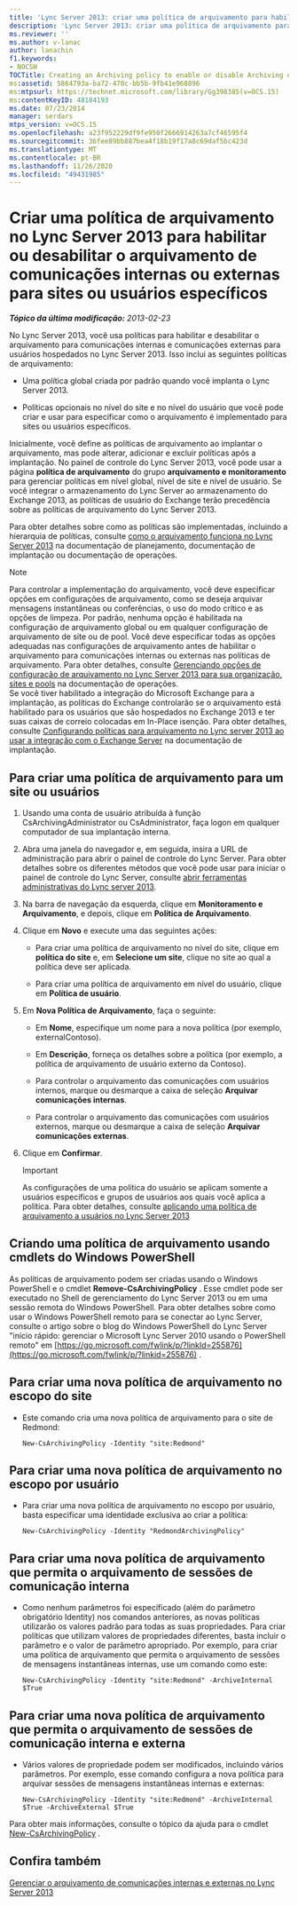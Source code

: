 ```yaml
---
title: 'Lync Server 2013: criar uma política de arquivamento para habilitar ou desabilitar o arquivamento de comunicações internas ou externas para sites ou usuários específicos'
description: 'Lync Server 2013: criar uma política de arquivamento para habilitar ou desabilitar o arquivamento de comunicações internas ou externas para sites ou usuários específicos.'
ms.reviewer: ''
ms.author: v-lanac
author: lanachin
f1.keywords:
- NOCSH
TOCTitle: Creating an Archiving policy to enable or disable Archiving of internal or external communications for specific sites or users
ms:assetid: 5864793a-ba72-470c-bb5b-9fb41e968896
ms:mtpsurl: https://technet.microsoft.com/library/Gg398385(v=OCS.15)
ms:contentKeyID: 48184193
ms.date: 07/23/2014
manager: serdars
mtps_version: v=OCS.15
ms.openlocfilehash: a23f952229df9fe950f2666914263a7cf46595f4
ms.sourcegitcommit: 36fee89bb887bea4f18b19f17a8c69daf5bc423d
ms.translationtype: MT
ms.contentlocale: pt-BR
ms.lasthandoff: 11/26/2020
ms.locfileid: "49431985"
---
```

# <a name="creating-an-archiving-policy-in-lync-server-2013-to-enable-or-disable-archiving-of-internal-or-external-communications-for-specific-sites-or-users"></a>Criar uma política de arquivamento no Lync Server 2013 para habilitar ou desabilitar o arquivamento de comunicações internas ou externas para sites ou usuários específicos

<div data-xmlns="http://www.w3.org/1999/xhtml">

<div class="topic" data-xmlns="http://www.w3.org/1999/xhtml" data-msxsl="urn:schemas-microsoft-com:xslt" data-cs="https://msdn.microsoft.com/">

<div data-asp="https://msdn2.microsoft.com/asp">



</div>

<div id="mainSection">

<div id="mainBody">

<span> </span>

_**Tópico da última modificação:** 2013-02-23_

No Lync Server 2013, você usa políticas para habilitar e desabilitar o arquivamento para comunicações internas e comunicações externas para usuários hospedados no Lync Server 2013. Isso inclui as seguintes políticas de arquivamento:

  - Uma política global criada por padrão quando você implanta o Lync Server 2013.

  - Políticas opcionais no nível do site e no nível do usuário que você pode criar e usar para especificar como o arquivamento é implementado para sites ou usuários específicos.

Inicialmente, você define as políticas de arquivamento ao implantar o arquivamento, mas pode alterar, adicionar e excluir políticas após a implantação. No painel de controle do Lync Server 2013, você pode usar a página **política de arquivamento** do grupo **arquivamento e monitoramento** para gerenciar políticas em nível global, nível de site e nível de usuário. Se você integrar o armazenamento do Lync Server ao armazenamento do Exchange 2013, as políticas de usuário do Exchange terão precedência sobre as políticas de arquivamento do Lync Server 2013.

Para obter detalhes sobre como as políticas são implementadas, incluindo a hierarquia de políticas, consulte [como o arquivamento funciona no Lync Server 2013](lync-server-2013-how-archiving-works.md) na documentação de planejamento, documentação de implantação ou documentação de operações.

<div>


> [!NOTE]
> Para controlar a implementação do arquivamento, você deve especificar opções em configurações de arquivamento, como se deseja arquivar mensagens instantâneas ou conferências, o uso do modo crítico e as opções de limpeza. Por padrão, nenhuma opção é habilitada na configuração de arquivamento global ou em qualquer configuração de arquivamento de site ou de pool. Você deve especificar todas as opções adequadas nas configurações de arquivamento antes de habilitar o arquivamento para comunicações internas ou externas nas políticas de arquivamento. Para obter detalhes, consulte <A href="lync-server-2013-managing-archiving-configuration-options-for-your-organization-sites-and-pools.md">Gerenciando opções de configuração de arquivamento no Lync Server 2013 para sua organização, sites e pools</A> na documentação de operações.<BR>Se você tiver habilitado a integração do Microsoft Exchange para a implantação, as políticas do Exchange controlarão se o arquivamento está habilitado para os usuários que são hospedados no Exchange 2013 e ter suas caixas de correio colocadas em In-Place isenção. Para obter detalhes, consulte <A href="lync-server-2013-setting-up-policies-for-archiving-when-using-exchange-server-integration.md">Configurando políticas para arquivamento no Lync server 2013 ao usar a integração com o Exchange Server</A> na documentação de implantação.



</div>

<div>

## <a name="to-create-an-archiving-policy-for-a-site-or-users"></a>Para criar uma política de arquivamento para um site ou usuários

1.  Usando uma conta de usuário atribuída à função CsArchivingAdministrator ou CsAdministrator, faça logon em qualquer computador de sua implantação interna.

2.  Abra uma janela do navegador e, em seguida, insira a URL de administração para abrir o painel de controle do Lync Server. Para obter detalhes sobre os diferentes métodos que você pode usar para iniciar o painel de controle do Lync Server, consulte [abrir ferramentas administrativas do Lync server 2013](lync-server-2013-open-lync-server-administrative-tools.md).

3.  Na barra de navegação da esquerda, clique em **Monitoramento e Arquivamento**, e depois, clique em **Política de Arquivamento**.

4.  Clique em **Novo** e execute uma das seguintes ações:
    
      - Para criar uma política de arquivamento no nível do site, clique em **política do site** e, em **Selecione um site**, clique no site ao qual a política deve ser aplicada.
    
      - Para criar uma política de arquivamento em nível do usuário, clique em **Política de usuário**.

5.  Em **Nova Política de Arquivamento**, faça o seguinte:
    
      - Em **Nome**, especifique um nome para a nova política (por exemplo, externalContoso).
    
      - Em **Descrição**, forneça os detalhes sobre a política (por exemplo, a política de arquivamento de usuário externo da Contoso).
    
      - Para controlar o arquivamento das comunicações com usuários internos, marque ou desmarque a caixa de seleção **Arquivar comunicações internas**.
    
      - Para controlar o arquivamento das comunicações com usuários externos, marque ou desmarque a caixa de seleção **Arquivar comunicações externas**.

6.  Clique em **Confirmar**.
    
    <div>
    

    > [!IMPORTANT]
    > As configurações de uma política do usuário se aplicam somente a usuários específicos e grupos de usuários aos quais você aplica a política. Para obter detalhes, consulte <A href="lync-server-2013-applying-an-archiving-policy-to-users.md">aplicando uma política de arquivamento a usuários no Lync Server 2013</A>

    
    </div>

</div>

<div>

## <a name="creating-an-archiving-policy-by-using-windows-powershell-cmdlets"></a>Criando uma política de arquivamento usando cmdlets do Windows PowerShell

As políticas de arquivamento podem ser criadas usando o Windows PowerShell e o cmdlet **Remove-CsArchivingPolicy** . Esse cmdlet pode ser executado no Shell de gerenciamento do Lync Server 2013 ou em uma sessão remota do Windows PowerShell. Para obter detalhes sobre como usar o Windows PowerShell remoto para se conectar ao Lync Server, consulte o artigo sobre o blog do Windows PowerShell do Lync Server "início rápido: gerenciar o Microsoft Lync Server 2010 usando o PowerShell remoto" em [https://go.microsoft.com/fwlink/p/?linkId=255876](https://go.microsoft.com/fwlink/p/?linkid=255876) .

<div>

## <a name="to-create-a-new-archiving-policy-at-the-site-scope"></a>Para criar uma nova política de arquivamento no escopo do site

  - Este comando cria uma nova política de arquivamento para o site de Redmond:
    
        New-CsArchivingPolicy -Identity "site:Redmond"

</div>

<div>

## <a name="to-create-a-new-archiving-policy-at-the-per-user-scope"></a>Para criar uma nova política de arquivamento no escopo por usuário

  - Para criar uma nova política de arquivamento no escopo por usuário, basta especificar uma identidade exclusiva ao criar a política:
    
        New-CsArchivingPolicy -Identity "RedmondArchivingPolicy"

</div>

<div>

## <a name="to-create-a-new-archiving-policy-that-enables-archiving-of-internal-communication-sessions"></a>Para criar uma nova política de arquivamento que permita o arquivamento de sessões de comunicação interna

  - Como nenhum parâmetros foi especificado (além do parâmetro obrigatório Identity) nos comandos anteriores, as novas políticas utilizarão os valores padrão para todas as suas propriedades. Para criar políticas que utilizam valores de propriedades diferentes, basta incluir o parâmetro e o valor de parâmetro apropriado. Por exemplo, para criar uma política de arquivamento que permita o arquivamento de sessões de mensagens instantâneas internas, use um comando como este:
    
        New-CsArchivingPolicy -Identity "site:Redmond" -ArchiveInternal $True

</div>

<div>

## <a name="to-create-a-new-archiving-policy-that-enables-archiving-of-both-internal-and-external-communication-sessions"></a>Para criar uma nova política de arquivamento que permita o arquivamento de sessões de comunicação interna e externa

  - Vários valores de propriedade podem ser modificados, incluindo vários parâmetros. Por exemplo, esse comando configura a nova política para arquivar sessões de mensagens instantâneas internas e externas:
    
        New-CsArchivingPolicy -Identity "site:Redmond" -ArchiveInternal $True -ArchiveExternal $True

</div>

Para obter mais informações, consulte o tópico da ajuda para o cmdlet [New-CsArchivingPolicy](https://technet.microsoft.com/library/Gg399032(v=OCS.15)) .

</div>

<div>

## <a name="see-also"></a>Confira também


[Gerenciar o arquivamento de comunicações internas e externas no Lync Server 2013](lync-server-2013-managing-the-archiving-of-internal-and-external-communications.md)  
  

</div>

</div>

<span> </span>

</div>

</div>

</div>

